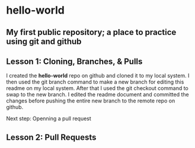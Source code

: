 # hello-world

## My first public repository; a place to practice using git and github

## Lesson 1: Cloning, Branches, & Pulls

I created the **hello-world** repo on github and cloned it to my local system.
I then used the git branch command to make a new branch for editing this readme on my local system.
After that I used the git checkout command to swap to the new branch.
I edited the readme document and committed the changes before pushing the entire new branch to the remote repo on github.

Next step: Openning a pull request

## Lesson 2: Pull Requests
